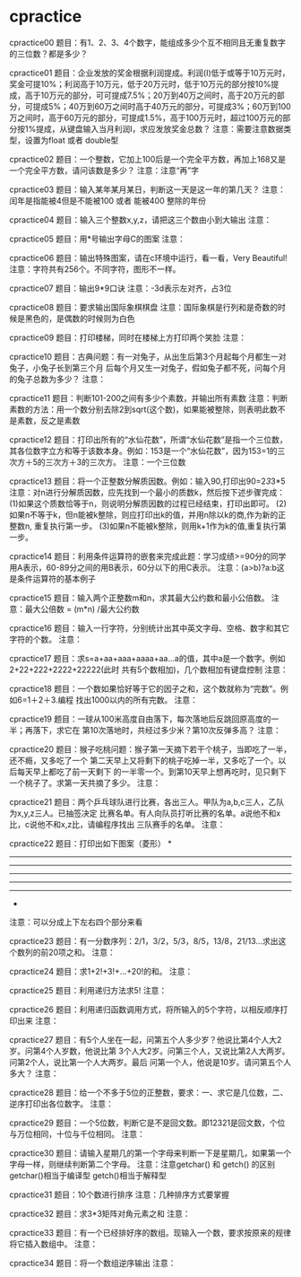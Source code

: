 # cpractice

cpractice00
题目：有1、2、3、4个数字，能组成多少个互不相同且无重复数字的三位数？都是多少？

cpractice01
题目：企业发放的奖金根据利润提成。利润(I)低于或等于10万元时，奖金可提10%；利润高于10万元，低于20万元时，低于10万元的部分按10%提成，高于10万元的部分，可可提成7.5%；20万到40万之间时，高于20万元的部分，可提成5%；40万到60万之间时高于40万元的部分，可提成3%；60万到100万之间时，高于60万元的部分，可提成1.5%，高于100万元时，超过100万元的部分按1%提成，从键盘输入当月利润I，求应发放奖金总数？
注意：需要注意数据类型，设置为float 或者 double型

cpractice02
题目：一个整数，它加上100后是一个完全平方数，再加上168又是一个完全平方数，请问该数是多少？
注意：注意“再”字

cpractice03
题目：输入某年某月某日，判断这一天是这一年的第几天？
注意：闰年是指能被4但是不能被100 或者 能被400 整除的年份

cpractice04
题目：输入三个整数x,y,z，请把这三个数由小到大输出
注意：

cpractice05
题目：用*号输出字母C的图案
注意：

cpractice06
题目：输出特殊图案，请在c环境中运行，看一看，Very Beautiful!
注意：字符共有256个。不同字符，图形不一样。

cpractice07
题目：输出9*9口诀
注意：-3d表示左对齐，占3位

cpractice08
题目：要求输出国际象棋棋盘
注意：国际象棋是行列和是奇数的时候是黑色的，是偶数的时候则为白色

cpractice09
题目：打印楼梯，同时在楼梯上方打印两个笑脸
注意：

cpractice10
题目：古典问题：有一对兔子，从出生后第3个月起每个月都生一对兔子，小兔子长到第三个月
后每个月又生一对兔子，假如兔子都不死，问每个月的兔子总数为多少？
注意：

cpractice11
题目：判断101-200之间有多少个素数，并输出所有素数
注意：判断素数的方法：用一个数分别去除2到sqrt(这个数)，如果能被整除，则表明此数不是素数，反之是素数

cpractice12
题目：打印出所有的“水仙花数”，所谓“水仙花数”是指一个三位数，其各位数字立方和等于该数本身。例如：153是一个“水仙花数”，因为153=1的三次方＋5的三次方＋3的三次方。
注意：一个三位数

cpractice13
题目：将一个正整数分解质因数。例如：输入90,打印出90=2*3*3*5
注意：对n进行分解质因数，应先找到一个最小的质数k，然后按下述步骤完成： 
(1)如果这个质数恰等于n，则说明分解质因数的过程已经结束，打印出即可。
(2)如果n不等于k，但n能被k整除，则应打印出k的值，并用n除以k的商,作为新的正整数n,
重复执行第一步。
(3)如果n不能被k整除，则用k+1作为k的值,重复执行第一步。

cpractice14
题目：利用条件运算符的嵌套来完成此题：学习成绩>=90分的同学用A表示，60-89分之间的用B表示，60分以下的用C表示。
注意：(a>b)?a:b这是条件运算符的基本例子

cpractice15
题目：输入两个正整数m和n，求其最大公约数和最小公倍数。
注意：最大公倍数 = (m*n) /最大公约数

cpractice16
题目：输入一行字符，分别统计出其中英文字母、空格、数字和其它字符的个数。
注意：

cpractice17
题目：求s=a+aa+aaa+aaaa+aa...a的值，其中a是一个数字。例如2+22+222+2222+22222(此时
共有5个数相加)，几个数相加有键盘控制
注意：

cpractice18
题目：一个数如果恰好等于它的因子之和，这个数就称为“完数”。例如6=1＋2＋3.编程
找出1000以内的所有完数。
注意：

cpractice19
题目：一球从100米高度自由落下，每次落地后反跳回原高度的一半；再落下，求它在
第10次落地时，共经过多少米？第10次反弹多高？
注意：

cpractice20
题目：猴子吃桃问题：猴子第一天摘下若干个桃子，当即吃了一半，还不瘾，又多吃了一个
第二天早上又将剩下的桃子吃掉一半，又多吃了一个。以后每天早上都吃了前一天剩下
的一半零一个。到第10天早上想再吃时，见只剩下一个桃子了。求第一天共摘了多少。
注意：

cpractice21
题目：两个乒乓球队进行比赛，各出三人。甲队为a,b,c三人，乙队为x,y,z三人。已抽签决定
比赛名单。有人向队员打听比赛的名单。a说他不和x比，c说他不和x,z比，请编程序找出
三队赛手的名单。 
注意：

cpractice22
题目：打印出如下图案（菱形）
   *
  ***
 *****
*******
 *****
  ***
   *
注意：可以分成上下左右四个部分来看

cpractice23
题目：有一分数序列：2/1，3/2，5/3，8/5，13/8，21/13...求出这个数列的前20项之和。 
注意：

cpractice24
题目：求1+2!+3!+...+20!的和。 
注意：

cpractice25
题目：利用递归方法求5! 
注意：

cpractice26
题目：利用递归函数调用方式，将所输入的5个字符，以相反顺序打印出来
注意：

cpractice27
题目：有5个人坐在一起，问第五个人多少岁？他说比第4个人大2岁。问第4个人岁数，他说比第
3个人大2岁。问第三个人，又说比第2人大两岁。问第2个人，说比第一个人大两岁。最后 
问第一个人，他说是10岁。请问第五个人多大？
注意：

cpractice28
题目：给一个不多于5位的正整数，要求：一、求它是几位数，二、逆序打印出各位数字。
注意：

cpractice29
题目：一个5位数，判断它是不是回文数。即12321是回文数，个位与万位相同，十位与千位相同。
注意：

cpractice30
题目：请输入星期几的第一个字母来判断一下是星期几，如果第一个字母一样，则继续判断第二个字母。
注意：注意getchar() 和 getch() 的区别 getchar()相当于编译型  getch()相当于解释型

cpractice31
题目：10个数进行排序
注意：几种排序方式要掌握

cpractice32
题目：求3*3矩阵对角元素之和
注意：

cpractice33
题目：有一个已经排好序的数组。现输入一个数，要求按原来的规律将它插入数组中。
注意：


cpractice34
题目：将一个数组逆序输出
注意：
